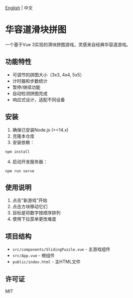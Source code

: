 [English](./README_EN.md) | 中文

# 华容道滑块拼图

一个基于Vue 3实现的滑块拼图游戏，灵感来自经典华容道游戏。

## 功能特性

- 可调节的拼图大小（3x3, 4x4, 5x5）
- 计时器和步数统计
- 暂停/继续功能
- 自动检测拼图完成
- 响应式设计，适配不同设备

## 安装

1. 确保已安装Node.js (>=14.x)
2. 克隆本仓库
3. 安装依赖：
```
npm install
```
4. 启动开发服务器：
```
npm run serve
```

## 使用说明

1. 点击"新游戏"开始
2. 点击方块移动它们
3. 目标是将数字按顺序排列
4. 使用下拉菜单更改难度

## 项目结构

- `src/components/SlidingPuzzle.vue` - 主游戏组件
- `src/App.vue` - 根组件
- `public/index.html` - 主HTML文件

## 许可证

MIT